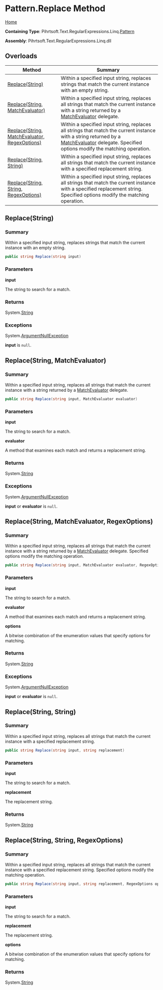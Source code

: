 # Pattern\.Replace Method

[Home](../../../../../../README.md)

**Containing Type**: Pihrtsoft\.Text\.RegularExpressions\.Linq\.[Pattern](../README.md)

**Assembly**: Pihrtsoft\.Text\.RegularExpressions\.Linq\.dll

## Overloads

| Method | Summary |
| ------ | ------- |
| [Replace(String)](#Pihrtsoft_Text_RegularExpressions_Linq_Pattern_Replace_System_String_) | Within a specified input string, replaces strings that match the current instance with an empty string\. |
| [Replace(String, MatchEvaluator)](#Pihrtsoft_Text_RegularExpressions_Linq_Pattern_Replace_System_String_System_Text_RegularExpressions_MatchEvaluator_) | Within a specified input string, replaces all strings that match the current instance with a string returned by a [MatchEvaluator](https://docs.microsoft.com/en-us/dotnet/api/system.text.regularexpressions.matchevaluator) delegate\. |
| [Replace(String, MatchEvaluator, RegexOptions)](#Pihrtsoft_Text_RegularExpressions_Linq_Pattern_Replace_System_String_System_Text_RegularExpressions_MatchEvaluator_System_Text_RegularExpressions_RegexOptions_) | Within a specified input string, replaces all strings that match the current instance with a string returned by a [MatchEvaluator](https://docs.microsoft.com/en-us/dotnet/api/system.text.regularexpressions.matchevaluator) delegate\. Specified options modify the matching operation\. |
| [Replace(String, String)](#Pihrtsoft_Text_RegularExpressions_Linq_Pattern_Replace_System_String_System_String_) | Within a specified input string, replaces all strings that match the current instance with a specified replacement string\. |
| [Replace(String, String, RegexOptions)](#Pihrtsoft_Text_RegularExpressions_Linq_Pattern_Replace_System_String_System_String_System_Text_RegularExpressions_RegexOptions_) | Within a specified input string, replaces all strings that match the current instance with a specified replacement string\. Specified options modify the matching operation\. |

## Replace\(String\) <a name="Pihrtsoft_Text_RegularExpressions_Linq_Pattern_Replace_System_String_"></a>

### Summary

Within a specified input string, replaces strings that match the current instance with an empty string\.

```csharp
public string Replace(string input)
```

### Parameters

**input**

The string to search for a match\.

### Returns

System\.[String](https://docs.microsoft.com/en-us/dotnet/api/system.string)

### Exceptions

System\.[ArgumentNullException](https://docs.microsoft.com/en-us/dotnet/api/system.argumentnullexception)

**input** is `null`\.

## Replace\(String, MatchEvaluator\) <a name="Pihrtsoft_Text_RegularExpressions_Linq_Pattern_Replace_System_String_System_Text_RegularExpressions_MatchEvaluator_"></a>

### Summary

Within a specified input string, replaces all strings that match the current instance with a string returned by a [MatchEvaluator](https://docs.microsoft.com/en-us/dotnet/api/system.text.regularexpressions.matchevaluator) delegate\.

```csharp
public string Replace(string input, MatchEvaluator evaluator)
```

### Parameters

**input**

The string to search for a match\.

**evaluator**

A method that examines each match and returns a replacement string\.

### Returns

System\.[String](https://docs.microsoft.com/en-us/dotnet/api/system.string)

### Exceptions

System\.[ArgumentNullException](https://docs.microsoft.com/en-us/dotnet/api/system.argumentnullexception)

**input** or **evaluator** is `null`\.

## Replace\(String, MatchEvaluator, RegexOptions\) <a name="Pihrtsoft_Text_RegularExpressions_Linq_Pattern_Replace_System_String_System_Text_RegularExpressions_MatchEvaluator_System_Text_RegularExpressions_RegexOptions_"></a>

### Summary

Within a specified input string, replaces all strings that match the current instance with a string returned by a [MatchEvaluator](https://docs.microsoft.com/en-us/dotnet/api/system.text.regularexpressions.matchevaluator) delegate\. Specified options modify the matching operation\.

```csharp
public string Replace(string input, MatchEvaluator evaluator, RegexOptions options)
```

### Parameters

**input**

The string to search for a match\.

**evaluator**

A method that examines each match and returns a replacement string\.

**options**

A bitwise combination of the enumeration values that specify options for matching\.

### Returns

System\.[String](https://docs.microsoft.com/en-us/dotnet/api/system.string)

### Exceptions

System\.[ArgumentNullException](https://docs.microsoft.com/en-us/dotnet/api/system.argumentnullexception)

**input** or **evaluator** is `null`\.

## Replace\(String, String\) <a name="Pihrtsoft_Text_RegularExpressions_Linq_Pattern_Replace_System_String_System_String_"></a>

### Summary

Within a specified input string, replaces all strings that match the current instance with a specified replacement string\.

```csharp
public string Replace(string input, string replacement)
```

### Parameters

**input**

The string to search for a match\.

**replacement**

The replacement string\.

### Returns

System\.[String](https://docs.microsoft.com/en-us/dotnet/api/system.string)

## Replace\(String, String, RegexOptions\) <a name="Pihrtsoft_Text_RegularExpressions_Linq_Pattern_Replace_System_String_System_String_System_Text_RegularExpressions_RegexOptions_"></a>

### Summary

Within a specified input string, replaces all strings that match the current instance with a specified replacement string\. Specified options modify the matching operation\.

```csharp
public string Replace(string input, string replacement, RegexOptions options)
```

### Parameters

**input**

The string to search for a match\.

**replacement**

The replacement string\.

**options**

A bitwise combination of the enumeration values that specify options for matching\.

### Returns

System\.[String](https://docs.microsoft.com/en-us/dotnet/api/system.string)


